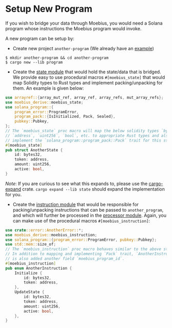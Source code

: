 # Setup New Program
If you wish to bridge your data through Moebius, you would need a Solana program
whose instructions the Moebius program would invoke.

A new program can be setup by:
* Create new project `another-program` (We already have an [example](solana/another_program))
```
$ mkdir another-program && cd another-program
$ cargo new --lib program
```
* Create the [state module](solana/another_program/program/src/state.rs) that would
hold the state/data that is bridged. We provide easy to use procedural macros `#[moebius_state]` that would map Solidity types to Rust types and implement packing/unpacking for them. An example is given below:
```rust
use arrayref::{array_mut_ref, array_ref, array_refs, mut_array_refs};
use moebius_derive::moebius_state;
use solana_program::{
    program_error::ProgramError,
    program_pack::{IsInitialized, Pack, Sealed},
    pubkey::Pubkey,
};
// The `moebius_state` proc macro will map the below solidity types `bytes32`,
// `address`, `uint256`, `bool`, etc. to appropriate Rust types and also
// implement the `solana_program::program_pack::Pack` trait for this state.
#[moebius_state]
pub struct AnotherState {
    id: bytes32,
    token: address,
    amount: uint256,
    active: bool,
}
```
_Note_: If you are curious to see what this expands to, please use the [cargo-expand](https://github.com/dtolnay/cargo-expand)
crate. `cargo expand --lib state` should expand the implementation for you.

* Create the [instruction module](solana/another_program/program/src/instruction.rs)
that would be responsible for packing/unpacking instructions that can be passed
to `another_program`, and which will further be processed in the [processor module](solana/another_program/program/src/processor.rs). Again, you can make
use of the procedural macros `#[moebius_instruction]`:
```rust
use crate::error::AnotherError::*;
use moebius_derive::moebius_instruction;
use solana_program::{program_error::ProgramError, pubkey::Pubkey};
use std::mem::size_of;
// The `moebius_instruction` proc macro behaves similar to the above state macro.
// In addition to mapping and implementing `Pack` trait, `AnotherInstruction::Initialize`
// is also added another field `moebius_program_id`.
#[moebius_instruction]
pub enum AnotherInstruction {
    Initialize {
        id: bytes32,
        token: address,
    },
    UpdateState {
        id: bytes32,
        token: address,
        amount: uint256,
        active: bool,
    },
}
```
